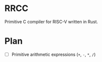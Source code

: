 # RRCC

Primitive C compiler for RISC-V written in Rust.

# Plan

* [ ] Primitive arithmetic expressions (`+`, `-`, `*`, `/`)
